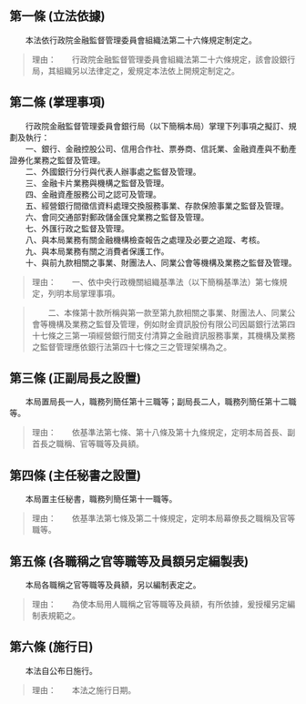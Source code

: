 第一條 (立法依據)
-----------------
　　本法依行政院金融監督管理委員會組織法第二十六條規定制定之。  
> 理由：　　行政院金融監督管理委員會組織法第二十六條規定，該會設銀行局，其組織另以法律定之，爰規定本法依上開規定制定之。



第二條 (掌理事項)
-----------------
　　行政院金融監督管理委員會銀行局（以下簡稱本局）掌理下列事項之擬訂、規劃及執行：  
　　一、銀行、金融控股公司、信用合作社、票券商、信託業、金融資產與不動產證券化業務之監督及管理。  
　　二、外國銀行分行與代表人辦事處之監督及管理。  
　　三、金融卡片業務與機構之監督及管理。  
　　四、金融資產服務公司之認可及管理。  
　　五、經營銀行間徵信資料處理交換服務事業、存款保險事業之監督及管理。  
　　六、會同交通部對郵政儲金匯兌業務之監督及管理。  
　　七、外匯行政之監督及管理。  
　　八、與本局業務有關金融機構檢查報告之處理及必要之追蹤、考核。  
　　九、與本局業務有關之消費者保護工作。  
　　十、與前九款相關之事業、財團法人、同業公會等機構及業務之監督及管理。  
> 理由：　　一、依中央行政機關組織基準法（以下簡稱基準法）第七條規定，列明本局掌理事項。

> 　　二、本條第十款所稱與第一款至第九款相關之事業、財團法人、同業公會等機構及業務之監督及管理，例如財金資訊股份有限公司因屬銀行法第四十七條之三第一項經營銀行間支付清算之金融資訊服務事業，其機構及業務之監督管理應依銀行法第四十七條之三之管理架構為之。



第三條 (正副局長之設置)
-----------------------
　　本局置局長一人，職務列簡任第十三職等；副局長二人，職務列簡任第十二職等。  
> 理由：　　依基準法第七條、第十八條及第十九條規定，定明本局首長、副首長之職稱、官等職等及員額。



第四條 (主任秘書之設置)
-----------------------
　　本局置主任秘書，職務列簡任第十一職等。  
> 理由：　　依基準法第七條及第二十條規定，定明本局幕僚長之職稱及官等職等。



第五條 (各職稱之官等職等及員額另定編製表)
-----------------------------------------
　　本局各職稱之官等職等及員額，另以編制表定之。  
> 理由：　　為使本局用人職稱之官等職等及員額，有所依據，爰授權另定編制表規範之。



第六條 (施行日)
---------------
　　本法自公布日施行。  
> 理由：　　本法之施行日期。